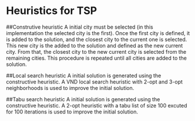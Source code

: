 # Heuristics for TSP


##Construtive heuristic
A initial city must be selected (in this implementation the selected city is the first). Once the first city is defined, it is added to the solution, and the closest city to the current one is selected. This new city is the added to the solution and defined as the new current city. From that, the closest city to the new current city is selected from the remaining cities. This procedure is repeated until all cities are added to the solution.


##Local search heuristic
A initial solution is generated using the constructive heuristic. A VND local search heuristic with 2-opt and 3-opt neighborhoods is used to improve the initial solution.


##Tabu search heuristic
A initial solution is generated using the constructive heuristic. A 2-opt heuristic with a tabu list of size 100 excuted for 100 iterations is used to improve the initial solution.